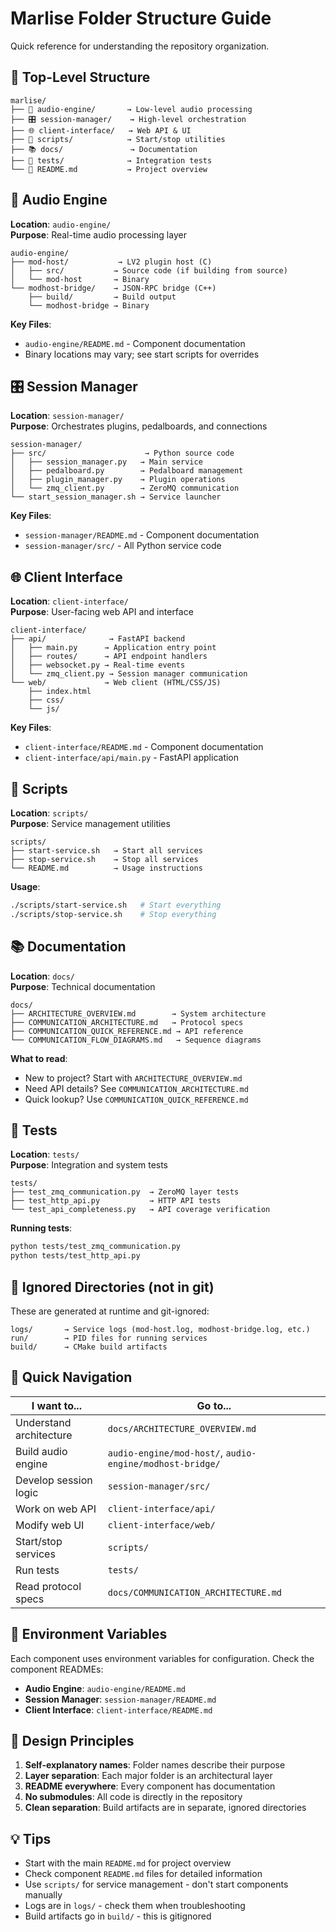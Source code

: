 # Marlise Folder Structure Guide

Quick reference for understanding the repository organization.

## 📁 Top-Level Structure

```
marlise/
├── 🎵 audio-engine/       → Low-level audio processing
├── 🎛️ session-manager/    → High-level orchestration
├── 🌐 client-interface/   → Web API & UI
├── 📜 scripts/            → Start/stop utilities
├── 📚 docs/               → Documentation
├── 🧪 tests/              → Integration tests
└── 📄 README.md           → Project overview
```

## 🎵 Audio Engine

**Location**: `audio-engine/`  
**Purpose**: Real-time audio processing layer

```
audio-engine/
├── mod-host/           → LV2 plugin host (C)
│   ├── src/           → Source code (if building from source)
│   └── mod-host       → Binary
└── modhost-bridge/    → JSON-RPC bridge (C++)
    ├── build/         → Build output
    └── modhost-bridge → Binary
```

**Key Files**:
- `audio-engine/README.md` - Component documentation
- Binary locations may vary; see start scripts for overrides

## 🎛️ Session Manager

**Location**: `session-manager/`  
**Purpose**: Orchestrates plugins, pedalboards, and connections

```
session-manager/
├── src/                      → Python source code
│   ├── session_manager.py   → Main service
│   ├── pedalboard.py        → Pedalboard management
│   ├── plugin_manager.py    → Plugin operations
│   └── zmq_client.py        → ZeroMQ communication
└── start_session_manager.sh → Service launcher
```

**Key Files**:
- `session-manager/README.md` - Component documentation
- `session-manager/src/` - All Python service code

## 🌐 Client Interface

**Location**: `client-interface/`  
**Purpose**: User-facing web API and interface

```
client-interface/
├── api/              → FastAPI backend
│   ├── main.py      → Application entry point
│   ├── routes/      → API endpoint handlers
│   ├── websocket.py → Real-time events
│   └── zmq_client.py → Session manager communication
└── web/             → Web client (HTML/CSS/JS)
    ├── index.html
    ├── css/
    └── js/
```

**Key Files**:
- `client-interface/README.md` - Component documentation
- `client-interface/api/main.py` - FastAPI application

## 📜 Scripts

**Location**: `scripts/`  
**Purpose**: Service management utilities

```
scripts/
├── start-service.sh   → Start all services
├── stop-service.sh    → Stop all services
└── README.md          → Usage instructions
```

**Usage**:
```bash
./scripts/start-service.sh   # Start everything
./scripts/stop-service.sh    # Stop everything
```

## 📚 Documentation

**Location**: `docs/`  
**Purpose**: Technical documentation

```
docs/
├── ARCHITECTURE_OVERVIEW.md        → System architecture
├── COMMUNICATION_ARCHITECTURE.md   → Protocol specs
├── COMMUNICATION_QUICK_REFERENCE.md → API reference
└── COMMUNICATION_FLOW_DIAGRAMS.md   → Sequence diagrams
```

**What to read**:
- New to project? Start with `ARCHITECTURE_OVERVIEW.md`
- Need API details? See `COMMUNICATION_ARCHITECTURE.md`
- Quick lookup? Use `COMMUNICATION_QUICK_REFERENCE.md`

## 🧪 Tests

**Location**: `tests/`  
**Purpose**: Integration and system tests

```
tests/
├── test_zmq_communication.py  → ZeroMQ layer tests
├── test_http_api.py           → HTTP API tests
└── test_api_completeness.py   → API coverage verification
```

**Running tests**:
```bash
python tests/test_zmq_communication.py
python tests/test_http_api.py
```

## 🚫 Ignored Directories (not in git)

These are generated at runtime and git-ignored:

```
logs/       → Service logs (mod-host.log, modhost-bridge.log, etc.)
run/        → PID files for running services
build/      → CMake build artifacts
```

## 📍 Quick Navigation

| I want to... | Go to... |
|-------------|----------|
| Understand architecture | `docs/ARCHITECTURE_OVERVIEW.md` |
| Build audio engine | `audio-engine/mod-host/`, `audio-engine/modhost-bridge/` |
| Develop session logic | `session-manager/src/` |
| Work on web API | `client-interface/api/` |
| Modify web UI | `client-interface/web/` |
| Start/stop services | `scripts/` |
| Run tests | `tests/` |
| Read protocol specs | `docs/COMMUNICATION_ARCHITECTURE.md` |

## 🔧 Environment Variables

Each component uses environment variables for configuration. Check the component READMEs:

- **Audio Engine**: `audio-engine/README.md`
- **Session Manager**: `session-manager/README.md`
- **Client Interface**: `client-interface/README.md`

## 🎯 Design Principles

1. **Self-explanatory names**: Folder names describe their purpose
2. **Layer separation**: Each major folder is an architectural layer
3. **README everywhere**: Every component has documentation
4. **No submodules**: All code is directly in the repository
5. **Clean separation**: Build artifacts are in separate, ignored directories

## 💡 Tips

- Start with the main `README.md` for project overview
- Check component `README.md` files for detailed information
- Use `scripts/` for service management - don't start components manually
- Logs are in `logs/` - check them when troubleshooting
- Build artifacts go in `build/` - this is gitignored

